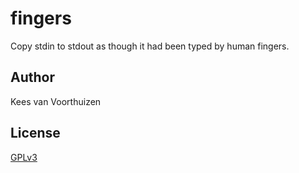 # fingers

Copy stdin to stdout as though it had been typed by human fingers.

## Author

Kees van Voorthuizen

## License

[GPLv3](./LICENSE)
